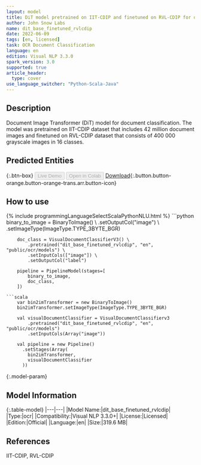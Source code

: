 ```yaml
---
layout: model
title: DiT model pretrained on IIT-CDIP and finetuned on RVL-CDIP for document classification
author: John Snow Labs
name: dit_base_finetuned_rvlcdip
date: 2022-06-09
tags: [en, licensed]
task: OCR Document Classification
language: en
edition: Visual NLP 3.3.0
spark_version: 3.0
supported: true
article_header:
  type: cover
use_language_switcher: "Python-Scala-Java"
---
```


## Description

Document Image Transformer (DiT) model for document classification. The model was pretrained on IIT-CDIP dataset that includes 42 million document images and finetuned on RVL-CDIP dataset that consists of 400 000 grayscale images in 16 classes.

## Predicted Entities



{:.btn-box}
<button class="button button-orange" disabled>Live Demo</button>
<button class="button button-orange" disabled>Open in Colab</button>
[Download](https://s3.amazonaws.com/auxdata.johnsnowlabs.com/clinical/ocr/dit_base_finetuned_rvlcdip_en_3.3.0_3.0_1654798502586.zip){:.button.button-orange.button-orange-trans.arr.button-icon}

## How to use



<div class="tabs-box" markdown="1">
{% include programmingLanguageSelectScalaPythonNLU.html %}
```python
        binary_to_image = BinaryToImage() \
            .setOutputCol("image") \
            .setImageType(ImageType.TYPE_3BYTE_BGR)

        doc_class = VisualDocumentClassifierV3() \
            .pretrained("dit_base_finetuned_rvlcdip", "en", "public/ocr/models") \
            .setInputCols(["image"]) \
            .setOutputCol("label")

        pipeline = PipelineModel(stages=[
            binary_to_image,
            doc_class,
        ])

```
```scala
    var bin2imTransformer = new BinaryToImage()
    bin2imTransformer.setImageType(ImageType.TYPE_3BYTE_BGR)

    val visualDocumentClassifier = VisualDocumentClassifierv3
        .pretrained("dit_base_finetuned_rvlcdip", "en", "public/ocr/models")
        .setInputCols(Array("image"))

    val pipeline = new Pipeline()
      .setStages(Array(
        bin2imTransformer,
        visualDocumentClassifier
      ))

```
</div>

{:.model-param}
## Model Information

{:.table-model}
|---|---|
|Model Name:|dit_base_finetuned_rvlcdip|
|Type:|ocr|
|Compatibility:|Visual NLP 3.3.0+|
|License:|Licensed|
|Edition:|Official|
|Language:|en|
|Size:|319.6 MB|

## References

IIT-CDIP, RVL-CDIP